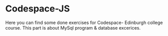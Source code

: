 # Codespace-JS
Here you can find some done exercises for Codespace- Edinburgh college course. This part is about MySql program &amp; database excerices.
